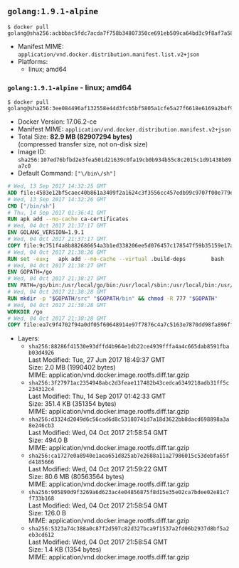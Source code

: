 ## `golang:1.9.1-alpine`

```console
$ docker pull golang@sha256:acbbbac5fdc7acda7f758b34807350ce691eb509ca64bd3c9f8af7a58438043d
```

-	Manifest MIME: `application/vnd.docker.distribution.manifest.list.v2+json`
-	Platforms:
	-	linux; amd64

### `golang:1.9.1-alpine` - linux; amd64

```console
$ docker pull golang@sha256:3ee084496af132558e44d3fcb5bf5805a1cfe5a27f6618e6169a2b4f971ce23a
```

-	Docker Version: 17.06.2-ce
-	Manifest MIME: `application/vnd.docker.distribution.manifest.v2+json`
-	Total Size: **82.9 MB (82907294 bytes)**  
	(compressed transfer size, not on-disk size)
-	Image ID: `sha256:107ed76bfbd2e3fea501d21639c0fa19cb0b934b55c8c2015c1d91438b89a7c0`
-	Default Command: `["\/bin\/sh"]`

```dockerfile
# Wed, 13 Sep 2017 14:32:25 GMT
ADD file:4583e12bf5caec40b861a3409f2a1624c3f3556cc457edb99c9707f00e779e45 in / 
# Wed, 13 Sep 2017 14:32:26 GMT
CMD ["/bin/sh"]
# Thu, 14 Sep 2017 01:36:41 GMT
RUN apk add --no-cache ca-certificates
# Wed, 04 Oct 2017 21:37:17 GMT
ENV GOLANG_VERSION=1.9.1
# Wed, 04 Oct 2017 21:37:17 GMT
COPY file:9c751f4a8b882686654a3b1ed338206ee5d076457c178547f59b35159e17a438 in /go-alpine-patches/ 
# Wed, 04 Oct 2017 21:38:26 GMT
RUN set -eux; 	apk add --no-cache --virtual .build-deps 		bash 		gcc 		musl-dev 		openssl 		go 	; 	export 		GOROOT_BOOTSTRAP="$(go env GOROOT)" 		GOOS="$(go env GOOS)" 		GOARCH="$(go env GOARCH)" 		GO386="$(go env GO386)" 		GOARM="$(go env GOARM)" 		GOHOSTOS="$(go env GOHOSTOS)" 		GOHOSTARCH="$(go env GOHOSTARCH)" 	; 		wget -O go.tgz "https://golang.org/dl/go$GOLANG_VERSION.src.tar.gz"; 	echo 'a84afc9dc7d64fe0fa84d4d735e2ece23831a22117b50dafc75c1484f1cb550e *go.tgz' | sha256sum -c -; 	tar -C /usr/local -xzf go.tgz; 	rm go.tgz; 		cd /usr/local/go/src; 	for p in /go-alpine-patches/*.patch; do 		[ -f "$p" ] || continue; 		patch -p2 -i "$p"; 	done; 	./make.bash; 		rm -rf /go-alpine-patches; 	apk del .build-deps; 		export PATH="/usr/local/go/bin:$PATH"; 	go version
# Wed, 04 Oct 2017 21:38:27 GMT
ENV GOPATH=/go
# Wed, 04 Oct 2017 21:38:27 GMT
ENV PATH=/go/bin:/usr/local/go/bin:/usr/local/sbin:/usr/local/bin:/usr/sbin:/usr/bin:/sbin:/bin
# Wed, 04 Oct 2017 21:38:28 GMT
RUN mkdir -p "$GOPATH/src" "$GOPATH/bin" && chmod -R 777 "$GOPATH"
# Wed, 04 Oct 2017 21:38:28 GMT
WORKDIR /go
# Wed, 04 Oct 2017 21:38:28 GMT
COPY file:ea7c9f4702f94a0df05f60648914e97f7876c4a7c5163e7870dd98fa896ff722 in /usr/local/bin/ 
```

-	Layers:
	-	`sha256:88286f41530e93dffd4b964e1db22ce4939fffa4a4c665dab8591fbab03d4926`  
		Last Modified: Tue, 27 Jun 2017 18:49:37 GMT  
		Size: 2.0 MB (1990402 bytes)  
		MIME: application/vnd.docker.image.rootfs.diff.tar.gzip
	-	`sha256:3f27971ac2354948abc2d3feae117482b43cedca6349218adb31ff5c234312c4`  
		Last Modified: Thu, 14 Sep 2017 01:42:33 GMT  
		Size: 351.4 KB (351354 bytes)  
		MIME: application/vnd.docker.image.rootfs.diff.tar.gzip
	-	`sha256:d3324d2049d6c56cad6d8c53180741d7a18d3622bb8dacd698898a3a8e246cb3`  
		Last Modified: Wed, 04 Oct 2017 21:58:54 GMT  
		Size: 494.0 B  
		MIME: application/vnd.docker.image.rootfs.diff.tar.gzip
	-	`sha256:ca1727e0a8940e1aea651d825ab7e2688a11a27986015c53debfa65fd4185666`  
		Last Modified: Wed, 04 Oct 2017 21:59:22 GMT  
		Size: 80.6 MB (80563564 bytes)  
		MIME: application/vnd.docker.image.rootfs.diff.tar.gzip
	-	`sha256:905890d9f3269a6d623ac4e04856875f8d15e35e02ca7bdee02e81c7f733b168`  
		Last Modified: Wed, 04 Oct 2017 21:58:54 GMT  
		Size: 126.0 B  
		MIME: application/vnd.docker.image.rootfs.diff.tar.gzip
	-	`sha256:5323a74c388a0c87f2d597c82d327bca9f1537a2fd06b2937d8bf5a2eb3cd612`  
		Last Modified: Wed, 04 Oct 2017 21:58:54 GMT  
		Size: 1.4 KB (1354 bytes)  
		MIME: application/vnd.docker.image.rootfs.diff.tar.gzip
